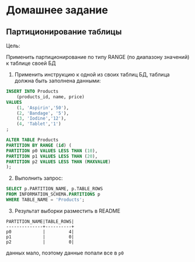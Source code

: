 # Домашнее задание
## Партиционирование таблицы
Цель:

Применить партиционирование по типу RANGE (по диапазону значений) к таблице своей БД

1. Применить инструкцию к одной из своих таблиц БД, таблица должна быть заполнена данными: 
``` sql
INSERT INTO Products
	(products_id, name, price)
VALUES
	(1, 'Aspirin','50'),
	(2, 'Bandage', '5'),
	(3, 'Iodine','12'),
	(4, 'Tablet','1')
;

ALTER TABLE Products 
PARTITION BY RANGE (id) (
PARTITION p0 VALUES LESS THAN (10),
PARTITION p1 VALUES LESS THAN (20),
PARTITION p2 VALUES LESS THAN (MAXVALUE)
);
```
2. Выполнить запрос: 
``` sql
SELECT p.PARTITION_NAME, p.TABLE_ROWS 
FROM INFORMATION_SCHEMA.PARTITIONS p 
WHERE TABLE_NAME = 'Products';
```
3. Результат выборки разместить в README
``` text
PARTITION_NAME|TABLE_ROWS|
--------------+----------+
p0            |         4|
p1            |         0|
p2            |         0|
```
данных мало, поэтому данные попали все в `p0`